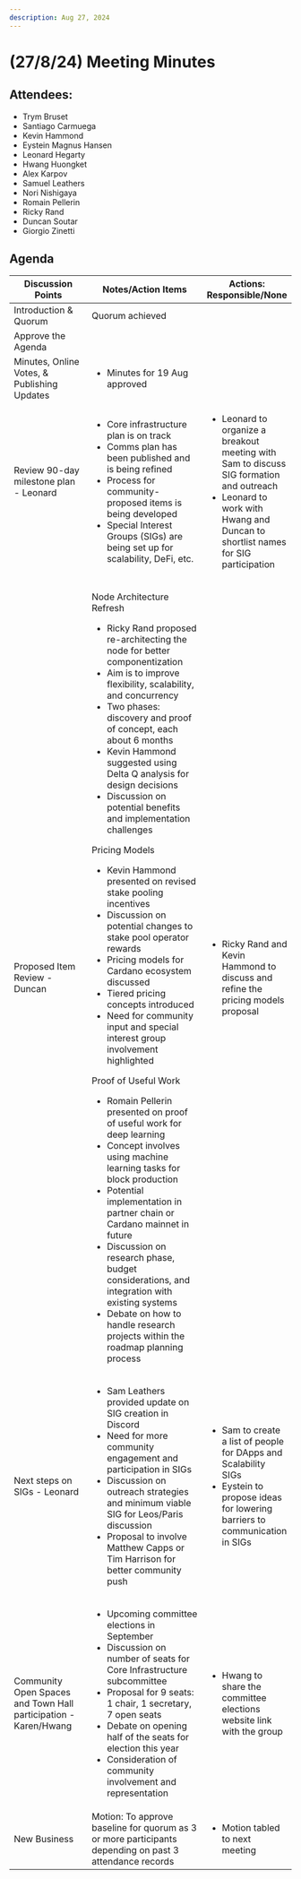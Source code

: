 ```yaml
---
description: Aug 27, 2024
---
```


# (27/8/24) Meeting Minutes

## Attendees:

* Trym Bruset
* Santiago Carmuega
* Kevin Hammond
* Eystein Magnus Hansen
* Leonard Hegarty
* Hwang Huongket
* Alex Karpov
* Samuel Leathers
* Nori Nishigaya
* Romain Pellerin
* Ricky Rand&#x20;
* Duncan Soutar
* Giorgio Zinetti

## Agenda

<table><thead><tr><th width="213">Discussion Points</th><th width="312">Notes/Action Items</th><th>Actions: Responsible/None</th></tr></thead><tbody><tr><td>Introduction &#x26; Quorum</td><td>Quorum achieved </td><td></td></tr><tr><td>Approve the Agenda</td><td></td><td></td></tr><tr><td>Minutes, Online Votes, &#x26; Publishing Updates</td><td><ul><li>Minutes for 19 Aug approved</li></ul></td><td><br></td></tr><tr><td><p>Review 90-day milestone plan - Leonard</p><p><br></p></td><td><ul><li>Core infrastructure plan is on track</li><li>Comms plan has been published and is being refined</li><li>Process for community-proposed items is being developed</li><li>Special Interest Groups (SIGs) are being set up for scalability, DeFi, etc.</li></ul></td><td><ul><li>Leonard to organize a breakout meeting with Sam to discuss SIG formation and outreach</li><li>Leonard to work with Hwang and Duncan to shortlist names for SIG participation</li></ul></td></tr><tr><td>Proposed Item Review - Duncan</td><td><p>Node Architecture Refresh</p><ul><li>Ricky Rand proposed re-architecting the node for better componentization</li><li>Aim is to improve flexibility, scalability, and concurrency</li><li>Two phases: discovery and proof of concept, each about 6 months</li><li>Kevin Hammond suggested using Delta Q analysis for design decisions</li><li>Discussion on potential benefits and implementation challenges</li></ul><p>Pricing Models</p><ul><li>Kevin Hammond presented on revised stake pooling incentives</li><li>Discussion on potential changes to stake pool operator rewards</li><li>Pricing models for Cardano ecosystem discussed</li><li>Tiered pricing concepts introduced</li><li>Need for community input and special interest group involvement highlighted</li></ul><p>Proof of Useful Work</p><ul><li>Romain Pellerin presented on proof of useful work for deep learning</li><li>Concept involves using machine learning tasks for block production</li><li>Potential implementation in partner chain or Cardano mainnet in future</li><li>Discussion on research phase, budget considerations, and integration with existing systems</li><li>Debate on how to handle research projects within the roadmap planning process</li></ul></td><td><ul><li>Ricky Rand and Kevin Hammond to discuss and refine the pricing models proposal</li></ul></td></tr><tr><td>Next steps on SIGs - Leonard</td><td><ul><li>Sam Leathers provided update on SIG creation in Discord</li><li>Need for more community engagement and participation in SIGs</li><li>Discussion on outreach strategies and minimum viable SIG for Leos/Paris discussion</li><li>Proposal to involve Matthew Capps or Tim Harrison for better community push</li></ul></td><td><ul><li>Sam to create a list of people for DApps and Scalability SIGs</li><li>Eystein to propose ideas for lowering barriers to communication in SIGs</li></ul></td></tr><tr><td>Community Open Spaces and Town Hall participation - Karen/Hwang</td><td><ul><li>Upcoming committee elections in September</li><li>Discussion on number of seats for Core Infrastructure subcommittee</li><li>Proposal for 9 seats: 1 chair, 1 secretary, 7 open seats</li><li>Debate on opening half of the seats for election this year</li><li>Consideration of community involvement and representation</li></ul></td><td><ul><li>Hwang to share the committee elections website link with the group</li></ul></td></tr><tr><td>New Business</td><td>Motion: To approve baseline for quorum as 3 or more participants depending on past 3 attendance records</td><td><ul><li>Motion tabled to next meeting<br></li></ul></td></tr></tbody></table>
